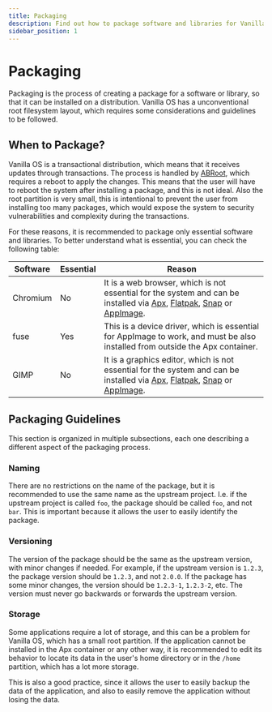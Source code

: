 ```yaml
---
title: Packaging
description: Find out how to package software and libraries for Vanilla OS.
sidebar_position: 1
---
```


# Packaging

Packaging is the process of creating a package for a software or library, so that
it can be installed on a distribution. Vanilla OS has a unconventional root
filesystem layout, which requires some considerations and guidelines to be
followed.

## When to Package?

Vanilla OS is a transactional distribution, which means that it receives
updates through transactions. The process is handled by [ABRoot](/abroot),
which requires a reboot to apply the changes. This means that the user will
have to reboot the system after installing a package, and this is not ideal.
Also the root partition is very small, this is intentional to prevent the user
from installing too many packages, which would expose the system to security
vulnerabilities and complexity during the transactions.

For these reasons, it is recommended to package only essential software and
libraries. To better understand what is essential, you can check the following
table:

| Software | Essential | Reason                                                                                                                                                                                                                                                    |
| -------- | --------- | --------------------------------------------------------------------------------------------------------------------------------------------------------------------------------------------------------------------------------------------------------- |
| Chromium | No        | It is a web browser, which is not essential for the system and can be installed via [Apx](/apx/), [Flatpak](https://handbook.vanillaos.org/2022/12/09/install-flatpaks.html), [Snap](https://snapcraft.io/) or [AppImage](https://appimage.org/).     |
| fuse     | Yes       | This is a device driver, which is essential for AppImage to work, and must be also installed from outside the Apx container.                                                                                                                              |
| GIMP     | No        | It is a graphics editor, which is not essential for the system and can be installed via [Apx](/apx/), [Flatpak](https://handbook.vanillaos.org/2022/12/09/install-flatpaks.html), [Snap](https://snapcraft.io/) or [AppImage](https://appimage.org/). |

## Packaging Guidelines

This section is organized in multiple subsections, each one describing a
different aspect of the packaging process.

### Naming

There are no restrictions on the name of the package, but it is recommended to
use the same name as the upstream project. I.e. if the upstream project is
called `foo`, the package should be called `foo`, and not `bar`. This is
important because it allows the user to easily identify the package.

### Versioning

The version of the package should be the same as the upstream version, with
minor changes if needed. For example, if the upstream version is `1.2.3`, the
package version should be `1.2.3`, and not `2.0.0`. If the package has some
minor changes, the version should be `1.2.3-1`, `1.2.3-2`, etc. The version
must never go backwards or forwards the upstream version.

### Storage

Some applications require a lot of storage, and this can be a problem for
Vanilla OS, which has a small root partition. If the application cannot be
installed in the Apx container or any other way, it is recommended to edit
its behavior to locate its data in the user's home directory or in the `/home`
partition, which has a lot more storage.

This is also a good practice, since it allows the user to easily backup the
data of the application, and also to easily remove the application without
losing the data.
